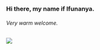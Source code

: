 ### Hi there, my name if Ifunanya. 
###### Very warm welcome.

![](https://komarev.com/ghpvc/?username=ifunanyaScript&color=brightgreen&style=plastic)

